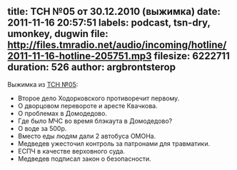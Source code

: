 title: ТСН №05 от 30.12.2010 (выжимка)
date: 2011-11-16 20:57:51
labels: podcast, tsn-dry, umonkey, dugwin
file: http://files.tmradio.net/audio/incoming/hotline/2011-11-16-hotline-205751.mp3
filesize: 6222711
duration: 526
author: argbrontsterop
---
Выжимка из [ТСН №05](/programs/tsn/05/):

- Второе дело Ходорковского противоречит первому.
- О дворцовом перевороте и аресте Квачкова.
- О проблемах в Домодедово.
- Где было МЧС во время блэкаута в Домодедово?
- О воде за 500р.
- Вместо еды людям дали 2 автобуса ОМОНа.
- Медведев ужесточил контроль за патронами для травматики.
- ЕСПЧ в качестве верховного суда.
- Медведев подписал закон о безопасности.
